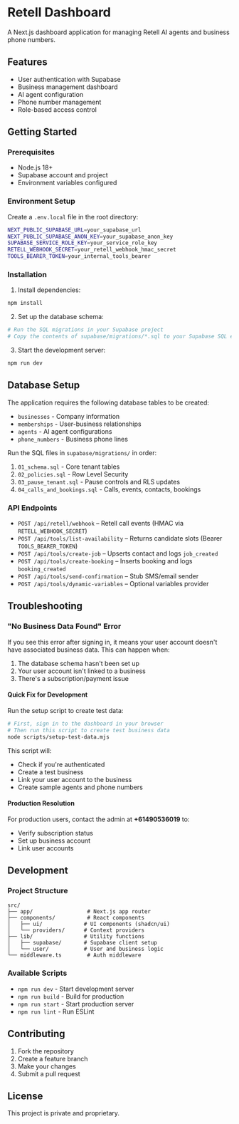 # Retell Dashboard

A Next.js dashboard application for managing Retell AI agents and business phone numbers.

## Features

- User authentication with Supabase
- Business management dashboard
- AI agent configuration
- Phone number management
- Role-based access control

## Getting Started

### Prerequisites

- Node.js 18+ 
- Supabase account and project
- Environment variables configured

### Environment Setup

Create a `.env.local` file in the root directory:

```bash
NEXT_PUBLIC_SUPABASE_URL=your_supabase_url
NEXT_PUBLIC_SUPABASE_ANON_KEY=your_supabase_anon_key
SUPABASE_SERVICE_ROLE_KEY=your_service_role_key
RETELL_WEBHOOK_SECRET=your_retell_webhook_hmac_secret
TOOLS_BEARER_TOKEN=your_internal_tools_bearer
```

### Installation

1. Install dependencies:
```bash
npm install
```

2. Set up the database schema:
```bash
# Run the SQL migrations in your Supabase project
# Copy the contents of supabase/migrations/*.sql to your Supabase SQL editor
```

3. Start the development server:
```bash
npm run dev
```

## Database Setup

The application requires the following database tables to be created:

- `businesses` - Company information
- `memberships` - User-business relationships
- `agents` - AI agent configurations
- `phone_numbers` - Business phone lines

Run the SQL files in `supabase/migrations/` in order:
1. `01_schema.sql` - Core tenant tables
2. `02_policies.sql` - Row Level Security
3. `03_pause_tenant.sql` - Pause controls and RLS updates
4. `04_calls_and_bookings.sql` - Calls, events, contacts, bookings

### API Endpoints

- `POST /api/retell/webhook` – Retell call events (HMAC via `RETELL_WEBHOOK_SECRET`)
- `POST /api/tools/list-availability` – Returns candidate slots (Bearer `TOOLS_BEARER_TOKEN`)
- `POST /api/tools/create-job` – Upserts contact and logs `job_created`
- `POST /api/tools/create-booking` – Inserts booking and logs `booking_created`
- `POST /api/tools/send-confirmation` – Stub SMS/email sender
- `POST /api/tools/dynamic-variables` – Optional variables provider

## Troubleshooting

### "No Business Data Found" Error

If you see this error after signing in, it means your user account doesn't have associated business data. This can happen when:

1. The database schema hasn't been set up
2. Your user account isn't linked to a business
3. There's a subscription/payment issue

#### Quick Fix for Development

Run the setup script to create test data:

```bash
# First, sign in to the dashboard in your browser
# Then run this script to create test business data
node scripts/setup-test-data.mjs
```

This script will:
- Check if you're authenticated
- Create a test business
- Link your user account to the business
- Create sample agents and phone numbers

#### Production Resolution

For production users, contact the admin at **+61490536019** to:
- Verify subscription status
- Set up business account
- Link user accounts

## Development

### Project Structure

```
src/
├── app/                 # Next.js app router
├── components/          # React components
│   ├── ui/             # UI components (shadcn/ui)
│   └── providers/      # Context providers
├── lib/                # Utility functions
│   ├── supabase/       # Supabase client setup
│   └── user/           # User and business logic
└── middleware.ts        # Auth middleware
```

### Available Scripts

- `npm run dev` - Start development server
- `npm run build` - Build for production
- `npm run start` - Start production server
- `npm run lint` - Run ESLint

## Contributing

1. Fork the repository
2. Create a feature branch
3. Make your changes
4. Submit a pull request

## License

This project is private and proprietary.
